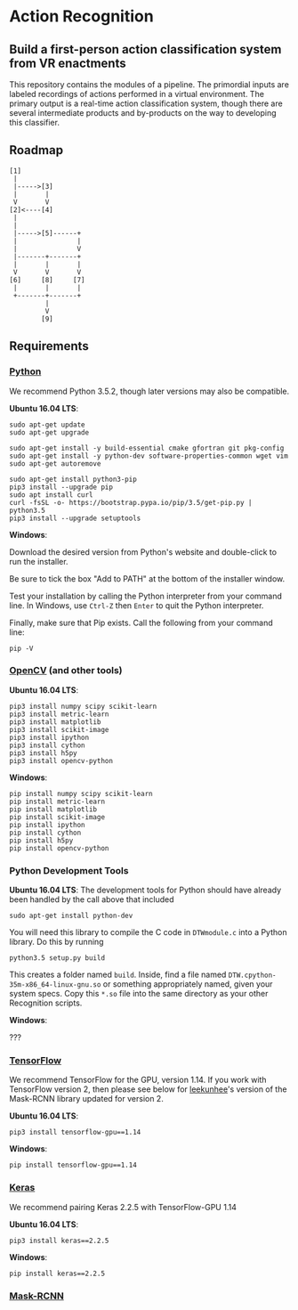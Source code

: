 # Action Recognition

## Build a first-person action classification system from VR enactments

This repository contains the modules of a pipeline. The primordial inputs are labeled recordings of actions performed in a virtual environment. The primary output is a real-time action classification system, though there are several intermediate products and by-products on the way to developing this classifier.

## Roadmap

```
[1]
 |
 |----->[3]
 |       |
 V       V
[2]<----[4]
 |
 |
 |----->[5]------+
 |               |
 |               V
 |-------+-------+
 |       |       |
 V       V       V
[6]     [8]     [7]
 |       |       |
 +-------+-------+
         |
         V
        [9]
```

## Requirements

### [Python](https://www.python.org/)
We recommend Python 3.5.2, though later versions may also be compatible.

**Ubuntu 16.04 LTS**:
```
sudo apt-get update
sudo apt-get upgrade

sudo apt-get install -y build-essential cmake gfortran git pkg-config
sudo apt-get install -y python-dev software-properties-common wget vim
sudo apt-get autoremove

sudo apt-get install python3-pip
pip3 install --upgrade pip
sudo apt install curl
curl -fsSL -o- https://bootstrap.pypa.io/pip/3.5/get-pip.py | python3.5
pip3 install --upgrade setuptools
```

**Windows**:

Download the desired version from Python's website and double-click to run the installer.

Be sure to tick the box "Add to PATH" at the bottom of the installer window.

Test your installation by calling the Python interpreter from your command line. In Windows, use `Ctrl-Z` then `Enter` to quit the Python interpreter.

Finally, make sure that Pip exists. Call the following from your command line:
```
pip -V
```

### [OpenCV](https://opencv.org/) (and other tools)

**Ubuntu 16.04 LTS**:

```
pip3 install numpy scipy scikit-learn
pip3 install metric-learn
pip3 install matplotlib
pip3 install scikit-image
pip3 install ipython
pip3 install cython
pip3 install h5py
pip3 install opencv-python
```

**Windows**:

```
pip install numpy scipy scikit-learn
pip install metric-learn
pip install matplotlib
pip install scikit-image
pip install ipython
pip install cython
pip install h5py
pip install opencv-python
```

### Python Development Tools

**Ubuntu 16.04 LTS**:
The development tools for Python should have already been handled by the call above that included
```
sudo apt-get install python-dev
```

You will need this library to compile the C code in `DTWmodule.c` into a Python library. Do this by running
```
python3.5 setup.py build
```

This creates a folder named `build`. Inside, find a file named `DTW.cpython-35m-x86_64-linux-gnu.so` or something appropriately named, given your system specs. Copy this `*.so` file into the same directory as your other Recognition scripts.

**Windows**:

???

### [TensorFlow](https://www.tensorflow.org/)

We recommend TensorFlow for the GPU, version 1.14. If you work with TensorFlow version 2, then please see below for [leekunhee](https://github.com/leekunhee)'s version of the Mask-RCNN library updated for version 2.

**Ubuntu 16.04 LTS**:
```
pip3 install tensorflow-gpu==1.14
```

**Windows**:
```
pip install tensorflow-gpu==1.14
```

### [Keras](https://keras.io/)

We recommend pairing Keras 2.2.5 with TensorFlow-GPU 1.14

**Ubuntu 16.04 LTS**:
```
pip3 install keras==2.2.5
```

**Windows**:
```
pip install keras==2.2.5
```

### [Mask-RCNN](https://github.com/matterport/Mask_RCNN)
